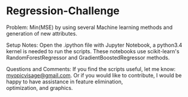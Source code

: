 # Regression-Challenge
Problem: 
Min(MSE) by using several Machine learning methods and generation of new attributes.

Setup Notes:
Open the .ipython file with Jupyter Notebook, a python3.4 kernel is needed to run the scripts.
These notebooks use scikit-learn's RandomForestRegressor and GradientBoostedRegressor methods.

Questions and Comments:
If you find the scripts useful, let me know: myopicvisage@gmail.com. 
Or if you would like to contribute, I would be happy to have assistance in feature elimination,  
optimization, and graphics.
